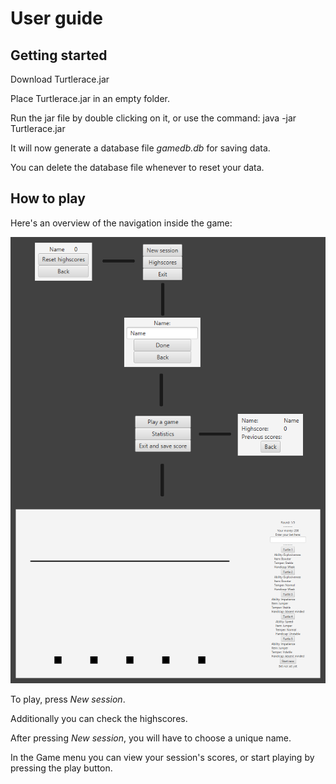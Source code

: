 # User guide

## Getting started

Download Turtlerace.jar

Place Turtlerace.jar in an empty folder.

Run the jar file by double clicking on it, or use the command: java -jar Turtlerace.jar

It will now generate a database file _gamedb.db_ for saving data.

You can delete the database file whenever to reset your data.

## How to play

Here's an overview of the navigation inside the game:

<img src="https://github.com/SirVeggie/otm-harjoitustyo/blob/master/Documentation/Pictures/Interface.png">

To play, press _New session_.

Additionally you can check the highscores.

After pressing _New session_, you will have to choose a unique name.

In the Game menu you can view your session's scores, or start playing by pressing the play button.
